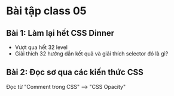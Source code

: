 # Bài tập class 05

## Bài 1: Làm lại hết CSS Dinner

- Vượt qua hết 32 level
- Giải thích 32 hướng dẫn kết quả và giải thích selector đó là gì?

## Bài 2: Đọc sơ qua các kiến thức CSS

Đọc từ "Comment trong CSS" --> "CSS Opacity"
